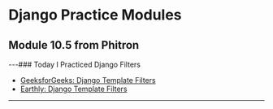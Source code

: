 # Django Practice Modules

## Module 10.5 from Phitron

---### Today I Practiced Django Filters

- [GeeksforGeeks: Django Template Filters](https://www.geeksforgeeks.org/django-template-filters/)
- [Earthly: Django Template Filters](https://earthly.dev/blog/django-template-filters/)

---
